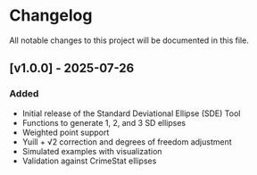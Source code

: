 # Changelog

All notable changes to this project will be documented in this file.

## [v1.0.0] - 2025-07-26
### Added
- Initial release of the Standard Deviational Ellipse (SDE) Tool
- Functions to generate 1, 2, and 3 SD ellipses
- Weighted point support
- Yuill + √2 correction and degrees of freedom adjustment
- Simulated examples with visualization
- Validation against CrimeStat ellipses

